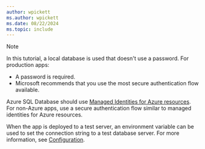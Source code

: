 ```yaml
---
author: wpickett
ms.author: wpickett
ms.date: 08/22/2024
ms.topic: include
---
```

> [!NOTE]
> In this tutorial, a local database is used that doesn't use a password. For production apps:
> * A password is required.
> * Microsoft recommends that you use the most secure authentication flow available.
>
> Azure SQL Database should use [Managed Identities for Azure resources](/sql/connect/ado-net/sql/azure-active-directory-authentication#using-managed-identity-authentication). For non-Azure apps, use a secure authentication flow similar to managed identities for Azure resources.
>
> When the app is deployed to a test server, an environment variable can be used to set the connection string to a test database server. For more information, see [Configuration](xref:fundamentals/configuration/index).

